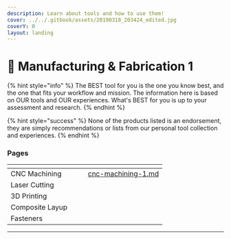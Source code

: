```yaml
---
description: Learn about tools and how to use them!
cover: ../../.gitbook/assets/20190318_203424_edited.jpg
coverY: 0
layout: landing
---
```


# 🔧 Manufacturing & Fabrication 1

{% hint style="info" %}
The BEST tool for you is the one you know best, and the one that fits your workflow and mission. The information here is based on OUR tools and OUR experiences. What's BEST for you is up to your assessment and research.
{% endhint %}

{% hint style="success" %}
None of the products listed is an endorsement, they are simply recommendations or lists from our personal tool collection and experiences.&#x20;
{% endhint %}

### Pages

<table data-view="cards"><thead><tr><th></th><th></th><th></th><th data-hidden data-card-target data-type="content-ref"></th></tr></thead><tbody><tr><td>CNC Machining</td><td></td><td></td><td><a href="../manufacturing-and-fabrication-1/cnc-machining-1.md">cnc-machining-1.md</a></td></tr><tr><td>Laser Cutting</td><td></td><td></td><td></td></tr><tr><td>3D Printing</td><td></td><td></td><td></td></tr><tr><td>Composite Layup</td><td></td><td></td><td></td></tr><tr><td>Fasteners</td><td></td><td></td><td></td></tr></tbody></table>







****
